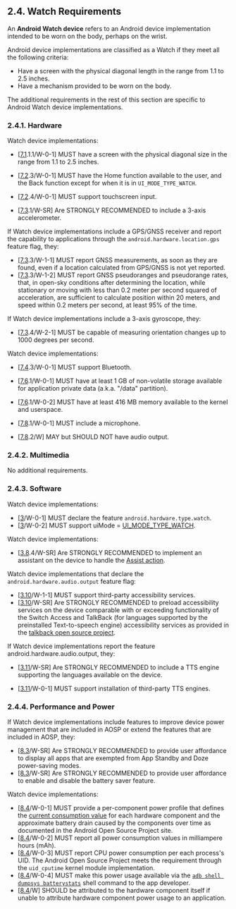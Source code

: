 ## 2.4\. Watch Requirements

An **Android Watch device** refers to an Android device implementation intended to
be worn on the body, perhaps on the wrist.

Android device implementations are classified as a Watch if they meet all the
following criteria:

*   Have a screen with the physical diagonal length in the range from 1.1 to 2.5
    inches.
*   Have a mechanism provided to be worn on the body.

The additional requirements in the rest of this section are specific to Android
Watch device implementations.

### 2.4.1\. Hardware

Watch device implementations:

*   [[7.1](#7_1_display_and_graphics).1.1/W-0-1] MUST have a screen with the
physical diagonal size in the range from 1.1 to 2.5 inches.

*   [[7.2](#7_2_input_devices).3/W-0-1] MUST have the Home function available
to the user, and the Back function except for when it is in `UI_MODE_TYPE_WATCH`.

*   [[7.2](#7_2_input_devices).4/W-0-1] MUST support touchscreen input.

*   [[7.3](#7_3_sensors).1/W-SR] Are STRONGLY RECOMMENDED to include a 3-axis
accelerometer.

If Watch device implementations include a GPS/GNSS receiver and report the
capability to applications through the `android.hardware.location.gps` feature
flag, they:

*  [[7.3](#7_3_sensors).3/W-1-1] MUST report GNSS measurements, as soon as they
are found, even if a location calculated from GPS/GNSS is not yet reported.
*  [[7.3](#7_3_sensors).3/W-1-2] MUST report GNSS pseudoranges and pseudorange
rates, that, in open-sky conditions after determining the location, while
stationary or moving with less than 0.2 meter per second squared of
acceleration, are sufficient to calculate position within 20 meters, and speed
within 0.2 meters per second, at least 95% of the time.

If Watch device implementations include a 3-axis gyroscope, they:

*   [[7.3](#7_3_sensors).4/W-2-1] MUST be capable of measuring orientation changes
up to 1000 degrees per second.

Watch device implementations:

*   [[7.4](#7_4_data_connectivity).3/W-0-1] MUST support Bluetooth.

*   [[7.6](#7_6_memory_and_storage).1/W-0-1] MUST have at least 1 GB of
non-volatile storage available for application private data (a.k.a. "/data" partition).
*   [[7.6](#7_6_memory_and_storage).1/W-0-2] MUST have at least 416 MB memory
available to the kernel and userspace.

*   [[7.8](#7_8_audio).1/W-0-1] MUST include a microphone.

*   [[7.8](#7_8_audio).2/W] MAY but SHOULD NOT have audio output.

### 2.4.2\. Multimedia

No additional requirements.

### 2.4.3\. Software

Watch device implementations:

*   [[3](#3_0_intro)/W-0-1] MUST declare the feature
`android.hardware.type.watch`.
*   [[3](#3_0_intro)/W-0-2] MUST support uiMode =
    [UI_MODE_TYPE_WATCH](
    http://developer.android.com/reference/android/content/res/Configuration.html#UI_MODE_TYPE_WATCH).

Watch device implementations:

*   [[3.8](#3_8_user_interface_compatibility).4/W-SR] Are STRONGLY RECOMMENDED
to implement an assistant on the device to handle the [Assist action](
http://developer.android.com/reference/android/content/Intent.html#ACTION_ASSIST).

Watch device implementations that declare the `android.hardware.audio.output`
feature flag:

*   [[3.10](#3_10_accessibility)/W-1-1] MUST support third-party accessibility
services.
*   [[3.10](#3_10_accessibility)/W-SR] Are STRONGLY RECOMMENDED to preload
accessibility services on the device comparable with or exceeding functionality
of the Switch Access and TalkBack (for languages supported by the preinstalled
Text-to-speech engine) accessibility services as provided in the
[talkback open source project]( https://github.com/google/talkback).

If Watch device implementations report the feature android.hardware.audio.output,
they:

*   [[3.11](#3_11_text_to_speech)/W-SR] Are STRONGLY RECOMMENDED to include a
TTS engine supporting the languages available on the device.

*   [[3.11](#3_11_text_to_speech)/W-0-1] MUST support installation of
third-party TTS engines.

### 2.4.4\. Performance and Power

If Watch device implementations include features to improve device power
management that are included in AOSP or extend the features that are included
in AOSP, they:

*   [[8.3](#8_3_power_saving_modes)/W-SR] Are STRONGLY RECOMMENDED to provide
    user affordance to display all apps that are exempted from App Standby and
    Doze power-saving modes.
*   [[8.3](#8_3_power_saving_modes)/W-SR] Are STRONGLY RECOMMENDED to provide
    user affordance to enable and disable the battery saver feature.

Watch device implementations:

*    [[8.4](#8_4_power_consumption_accounting)/W-0-1] MUST provide a
per-component power profile that defines the [current consumption value](
http://source.android.com/devices/tech/power/values.html)
for each hardware component and the approximate battery drain caused by the
components over time as documented in the Android Open Source Project site.
*    [[8.4](#8_4_power_consumption_accounting)/W-0-2] MUST report all power
consumption values in milliampere hours (mAh).
*    [[8.4](#8_4_power_consumption_accounting)/W-0-3] MUST report CPU power
consumption per each process's UID. The Android Open Source Project meets the
requirement through the `uid_cputime` kernel module implementation.
*   [[8.4](#8_4_power_consumption_accounting)/W-0-4] MUST make this power usage
available via the [`adb shell dumpsys batterystats`](
http://source.android.com/devices/tech/power/batterystats.html)
shell command to the app developer.
*   [[8.4](#8_4_power_consumption_accounting)/W] SHOULD be attributed to the
hardware component itself if unable to attribute hardware component power usage
to an application.
